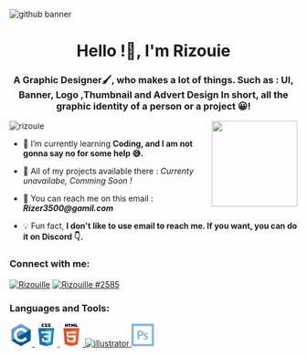 ![github banner](https://user-images.githubusercontent.com/108636838/178123165-964192f6-dab3-4bf2-8173-f80ad0166738.jpg)


<h1 align="center">Hello !🌴, I'm Rizouie</h1>
<h3 align="center">A Graphic Designer🖌, who makes a lot of things. Such as : UI, Banner, Logo ,Thumbnail and Advert Design In short, all the graphic identity of a person or a project 😀!</h3>
<img align="right" width="150" height="150" src="https://github.com/MishManners/MishManners/blob/master/My-OctocatsShortest.gif">


<p align="left"> <img src="https://komarev.com/ghpvc/?username=rizouie&label=Profile%20views&color=e8893b&style=flat"  alt="rizouie" /> </p>

- 📝 I’m currently learning **Coding, and I am not gonna say no for some help 😅.**

- 📎 All of my projects available there : _Currenty unavailabe, Comming Soon !_

- 📩 You can reach me on this email : **_Rizer3500@gamil.com_**

- 💡 Fun fact, **I don't like to use email to reach me. If you want, you can do it on Discord 👇.**

<h3 align="left">Connect with me:</h3>
<p align="left">
<a href="https://twitter.com/Rizouille" target="blank"><img align="center" src="https://raw.githubusercontent.com/rahuldkjain/github-profile-readme-generator/master/src/images/icons/Social/twitter.svg" alt="Rizouille" height="30" width="40" /></a>
<a href="https://discord.gg/Rizouille #2585" target="blank"><img align="center" src="https://raw.githubusercontent.com/rahuldkjain/github-profile-readme-generator/master/src/images/icons/Social/discord.svg" alt="Rizouille #2585" height="30" width="40" /></a>
</p>

<h3 align="left">Languages and Tools:</h3>
<p align="left"> <a href="https://www.cprogramming.com/" target="_blank" rel="noreferrer"> <img src="https://raw.githubusercontent.com/devicons/devicon/master/icons/c/c-original.svg" alt="c" width="40" height="40"/> </a> <a href="https://www.w3schools.com/css/" target="_blank" rel="noreferrer"> <img src="https://raw.githubusercontent.com/devicons/devicon/master/icons/css3/css3-original-wordmark.svg" alt="css3" width="40" height="40"/> </a> <a href="https://www.w3.org/html/" target="_blank" rel="noreferrer"> <img src="https://raw.githubusercontent.com/devicons/devicon/master/icons/html5/html5-original-wordmark.svg" alt="html5" width="40" height="40"/> </a> <a href="https://www.adobe.com/in/products/illustrator.html" target="_blank" rel="noreferrer"> <img src="https://www.vectorlogo.zone/logos/adobe_illustrator/adobe_illustrator-icon.svg" alt="illustrator" width="40" height="40"/> </a> <a href="https://www.photoshop.com/en" target="_blank" rel="noreferrer"> <img src="https://raw.githubusercontent.com/devicons/devicon/master/icons/photoshop/photoshop-line.svg" alt="photoshop" width="40" height="40"/> </a> </p>

